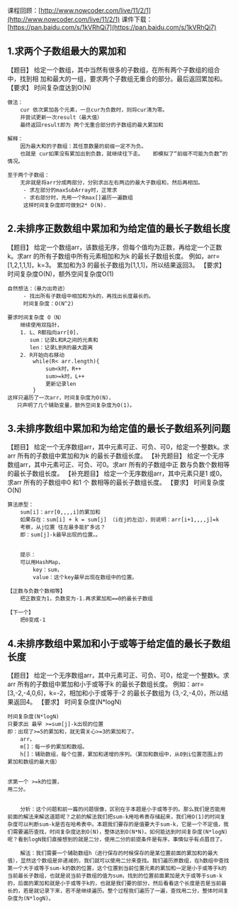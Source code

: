 课程回顾：[http://www.nowcoder.com/live/11/2/1](http://www.nowcoder.com/live/11/2/1)
课件下载：[https://pan.baidu.com/s/1kVRhQi7](https://pan.baidu.com/s/1kVRhQi7)

## 1.求两个子数组最大的累加和
【题目】
给定一个数组，其中当然有很多的子数组，在所有两个子数组的组合中，找到相
加和最大的一组，要求两个子数组无重合的部分。最后返回累加和。
【要求】
时间复杂度达到O(N)

    做法：
        cur 依次累加各个元素，一旦cur为负数时，则将cur清为零。
        并尝试更新一次result（最大值）
        最终返回result即为 两个无重合部分的子数组的最大累加和

    解释：
        因为最大和的子数组：其任意数量的前缀一定不为负。
        也就是 cur如果没有累加出到负数，就继续往下走。   即模拟了“前缀不可能为负数”的情况。

    至于两个子数组：
        无非就是将arr分成两部分，分别求出左右两边的最大子数组和，然后再相加。
         - 求左部分的maxSubArray时，正常求
         - 求右部分时，先用一个Rmax[]遍历一遍数组
         这样时间复杂度即可做到2* O(N).



## 2.未排序正数数组中累加和为给定值的最长子数组长度
【题目】
给定一个数组arr，该数组无序，但每个值均为正数，再给定一个正数k。求arr
的所有子数组中所有元素相加和为k 的最长子数组长度。
例如，arr=[1,2,1,1,1]，k=3。
累加和为3 的最长子数组为[1,1,1]，所以结果返回3。
【要求】
时间复杂度O(N)，额外空间复杂度O(1)

    自然想法：（暴力出奇迹）
         - 找出所有子数组中相加和为k的，再找出长度最长的。
         时间复杂度：O(N^2)
         
    要求时间复杂度 O（N）
        继续使用双指针，
        1. L、R都指向arr[0]，
           sum：记录L和R之间的元素和
           len：记录L到R的最大距离
        2. R开始向右移动
            while(R< arr.length){
                sum<k时，R++
                sum>=k时，L++
                更新记录len
            }
    这样只遍历了一次arr，时间复杂度为O(N)，
       只声明了几个辅助变量，额外空间复杂度为O(1)。
            

## 3.未排序数组中累加和为给定值的最长子数组系列问题
【题目】
给定一个无序数组arr，其中元素可正、可负、可0，给定一个整数k。求arr
所有的子数组中累加和为k 的最长子数组长度。
【补充题目】
给定一个无序数组arr，其中元素可正、可负、可0。求arr 所有的子数组中正
数与负数个数相等的最长子数组长度。
【补充题目】
给定一个无序数组arr，其中元素只是1 或0。求arr 所有的子数组中0 和1 个
数相等的最长子数组长度。
【要求】
时间复杂度O(N)

    算法原型：
        sum[i]：arr[0,,,,i]的累加和
        如果存在：sum[i] + k = sum[j] （i在j的左边），则说明：arr[i+1,,,,j]=k
        考察，从j位置 往左最多能扩多远？
        即：sum[j]-k最早出现的位置。。
![]()
        
        提示：
        可以用HashMap， 
            key：sum，
            value：这个key最早出现在数组中的位置。
    
    【正数与负数个数相等】
        把正数变为1，负数变为-1.再求累加和==0的最长子数组
    
    【下一个】
        把0变成-1


## 4.未排序数组中累加和小于或等于给定值的最长子数组长度
【题目】
给定一个无序数组arr，其中元素可正、可负、可0，给定一个整数k。求arr
所有的子数组中累加和小于或等于k 的最长子数组长度。
例如：arr=[3,-2,-4,0,6]，k=-2，相加和小于或等于-2 的最长子数组为
{3,-2,-4,0}，所以结果返回4。
【要求】
时间复杂度(N*logN)

    时间复杂度(N*logN)
    只要求出 最早 >=sum[j]-k出现的位置
    即：出现了>=5的累加和，就无需关心>=3的累加和了。
        arr， 
        m[]：每一步的累加和数组。
        h[]：辅助数组，每个位置，累加和递增的序列。（累加和数组中，从0到i位置范围上的 累加和数组的最大值）
![]()
        
    求第一个 >=k的位置，
    用二分。
   
```

    分析：这个问题和前一篇的问题很像，区别在于本题是小于或等于的。那么我们是否能用前面的解法来解这道题呢？之前的解法我们把sum-k用哈希表存储起来，我们用O(1)的时间复杂度可以判断sum-k是否在哈希表中。本题我们要存的是值要大于sum-k，它是一个不定值，我们需要遍历查找，时间复杂度达到O(N)，整体达到O(N*N)。如何能达到时间复杂度(N*logN)呢？看到logN我们直接想到的就是二分，使用二分的前提条件是有序，事情似乎有点眉目了。
    
    解法：我们需要一个辅助数组h（进行保存的时候保存的是某位置前面的累加和的最大值），显然这个数组是非递减的，我们就可以使用二分来查找。我们遍历原数组，在h数组中查找第一个大于或等于sum-k的数的位置，这个位置到当前位置元素的累加和一定是小于或等于k的当前最长子数组，也就是说当前子数组的值为sum，找到的位置前面累加是大于或等于sum-k的，后面的累加和就是小于或等于k的，也就是我们要的部分，然后看看这个长度是否是当前最长的，若是就记录下来，若不是继续遍历。整个过程我们遍历了一遍，查找用二分，整体时间复杂度为(N*logN)。
    
```